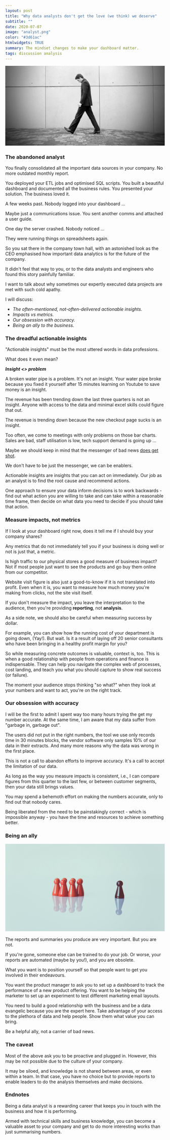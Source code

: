 ```yaml
---
layout: post
title: "Why data analysts don't get the love (we think) we deserve"
subtitle: ""
date: 2020-07-07
image: "analyst.png"
color: "#3d61ac"
htmlwidgets: TRUE
summary: The mindset changes to make your dashboard matter.
tags: discussion analysis
---
```


![](/assets/images/wal.jpg)

### The abandoned analyst
You finally consolidated all the important data sources in your company. No more outdated monthly report.

You deployed your ETL jobs and optimised SQL scripts. You built a beautiful dashboard and documented all the business rules. You presented your solution. The business loved it.

A few weeks past. Nobody logged into your dashboard ... 

Maybe just a communications issue. You sent another comms and attached a user guide. 

One day the server crashed. Nobody noticed ... 

They were running things on spreadsheets again.

So you sat there in the company town hall, with an astonished look as the CEO emphasised how important data analytics is for the future of the company. 

It didn't feel that way to you, or to the data analysts and engineers who found this story painfully familiar.

I want to talk about why sometimes our expertly executed data projects are met with such cold apathy.

I will discuss:

- *The often-mentioned, not-often-delivered actionable insights.*
- *Impacts vs metrics.*
- *Our obsession with accuracy.*
- *Being an ally to the business.*

### The dreadful actionable insights

"Actionable insights" must be the most uttered words in data professions.

What does it even mean?

***Insight <> problem***

A broken water pipe is a problem. It's not an insight. Your water pipe broke because you fixed it yourself after 15 minutes learning on Youtube to save money is an insight.

The revenue has been trending down the last three quarters is not an insight. Anyone with access to the data and minimal excel skills could figure that out.

The revenue is trending down because the new checkout page sucks is an insight.

Too often, we come to meetings with only problems on those bar charts. Sales are bad, staff utilisation is low, tech support demand is going up ...

Maybe we should keep in mind that the messenger of bad news [does get shot](https://psycnet.apa.org/record/2019-19962-004).

We don't have to be just the messenger, we can be enablers.

Actionable insights are insights that you can act on immediately. Our job as an analyst is to find the root cause and recommend actions. 

One approach to ensure your data inform decisions is to work backwards - find out what action you are willing to take and can take within a reasonable time frame, then decide on what data you need to decide if you should take that action.

### Measure impacts, not metrics

If I look at your dashboard right now, does it tell me if I should buy your company shares?

Any metrics that do not immediately tell you if your business is doing well or not is just that, a metric.

Is high traffic to our physical stores a good measure of business impact? Not if most people just want to see the products and go buy them online from our competitor.

Website visit figure is also just a good-to-know if it is not translated into profit. Even when it is, you want to measure how much money you're making from clicks, not the site visit itself.

If you don't measure the impact, you leave the interpretation to the audience, then you're providing **reporting**, not **analysis**.

As a side note, we should also be careful when measuring success by dollar.

For example, you can show how the running cost of your department is going down, (Yay!). But wait. Is it a result of laying off 20 senior consultants who have been bringing in a healthy profit margin for you?

So while measuring concrete outcomes is valuable, context is, too. This is when a good relationship with people from operations and finance is indispensable. They can help you navigate the complex web of processes, cost landing, and teach you what you should capture to show real success (or failure).

The moment your audience stops thinking "so what?" when they look at your numbers and want to act, you're on the right track.

### Our obsession with accuracy

I will be the first to admit I spent way too many hours trying the get my number accurate. At the same time, I am aware that my data suffer from "garbage in, garbage out".

The users did not put in the right numbers, the tool we use only records time in 30 minutes blocks, the vendor software only samples 10% of our data in their extracts. And many more reasons why the data was wrong in the first place.

This is not a call to abandon efforts to improve accuracy. It's a call to accept the limitation of our data.

As long as the way you measure impacts is consistent, i.e., I can compare figures from this quarter to the last few, or between customer segments, then your data still brings values.

You may spend a behemoth effort on making the numbers accurate, only to find out that nobody cares.

Being liberated from the need to be painstakingly correct - which is impossible anyway - you have the time and resources to achieve something better.

### Being an ally
![](/assets/images/ally.jpeg)

The reports and summaries you produce are very important. But you are not. 

If you're gone, someone else can be trained to do your job. Or worse, your reports are automated (maybe by you!), and you are obsolete.

What you want is to position yourself so that people want to get you involved in their endeavours.

You want the product manager to ask you to set up a dashboard to track the performance of a new product offering. You want to be helping the marketer to set up an experiment to test different marketing email layouts.

You need to build a good relationship with the business and be a data evangelic because you are the expert here. Take advantage of your access to the plethora of data and help people. Show them what value you can bring.

Be a helpful ally, not a carrier of bad news.

### The caveat

Most of the above ask you to be proactive and plugged in. However, this may be not possible due to the culture of your company.

It may be siloed, and knowledge is not shared between areas, or even within a team. In that case, you have no choice but to provide reports to enable leaders to do the analysis themselves and make decisions.

### Endnotes
Being a data analyst is a rewarding career that keeps you in touch with the business and how it is performing. 

Armed with technical skills and business knowledge, you can become a valuable asset to your company and get to do more interesting works than just summarising numbers.

